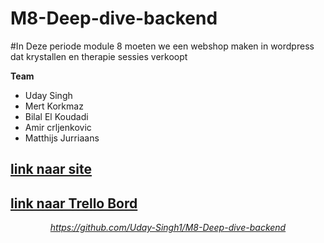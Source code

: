 # M8-Deep-dive-backend


#In Deze periode module 8 moeten we een webshop maken in wordpress  dat krystallen en therapie sessies verkoopt 

**Team**
* Uday Singh
* Mert Korkmaz
* Bilal El Koudadi
* Amir crljenkovic
* Matthijs Jurriaans

## [link naar site](https://32840.hosts1.ma-cloud.nl/)
## [link naar Trello Bord](https://trello.com/b/FgsJpOUg/m8-deep-dive-backend)

<p align="center">
  <a href="https://skillicons.dev">
<i class="fa-brands fa-github">https://github.com/Uday-Singh1/M8-Deep-dive-backend</i>
  </a>
</p>



















[1]: https://github.com/Uday-Singh1/M8-Deep-dive-backend
[2]: https://32840.hosts1.ma-cloud.nl/
[3]: https://trello.com/b/FgsJpOUg/m8-deep-dive-backend
